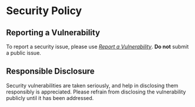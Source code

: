 # Security Policy

## Reporting a Vulnerability

To report a security issue, please use [*Report a Vulnerability*](https://github.com/offa/midi-footswitch/security/advisories/new). **Do not** submit a public issue.

## Responsible Disclosure

Security vulnerabilities are taken seriously, and help in disclosing them responsibly is appreciated. Please refrain from disclosing the vulnerability publicly until it has been addressed.

